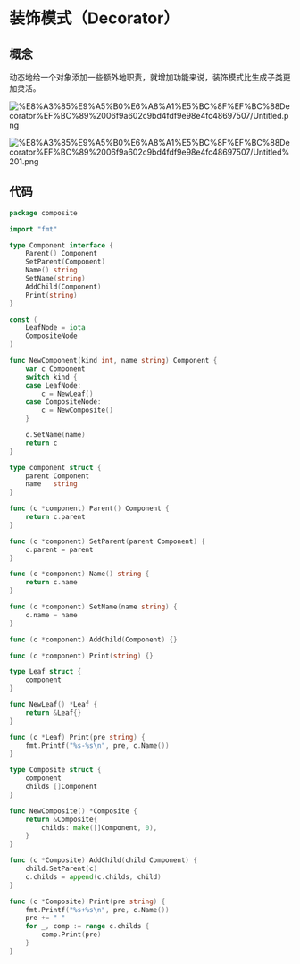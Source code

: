 # 装饰模式（Decorator）

## 概念

动态地给一个对象添加一些额外地职责，就增加功能来说，装饰模式比生成子类更加灵活。

![%E8%A3%85%E9%A5%B0%E6%A8%A1%E5%BC%8F%EF%BC%88Decorator%EF%BC%89%2006f9a602c9bd4fdf9e98e4fc48697507/Untitled.png](%E8%A3%85%E9%A5%B0%E6%A8%A1%E5%BC%8F%EF%BC%88Decorator%EF%BC%89%2006f9a602c9bd4fdf9e98e4fc48697507/Untitled.png)

![%E8%A3%85%E9%A5%B0%E6%A8%A1%E5%BC%8F%EF%BC%88Decorator%EF%BC%89%2006f9a602c9bd4fdf9e98e4fc48697507/Untitled%201.png](%E8%A3%85%E9%A5%B0%E6%A8%A1%E5%BC%8F%EF%BC%88Decorator%EF%BC%89%2006f9a602c9bd4fdf9e98e4fc48697507/Untitled%201.png)

## 代码

```go
package composite

import "fmt"

type Component interface {
	Parent() Component
	SetParent(Component)
	Name() string
	SetName(string)
	AddChild(Component)
	Print(string)
}

const (
	LeafNode = iota
	CompositeNode
)

func NewComponent(kind int, name string) Component {
	var c Component
	switch kind {
	case LeafNode:
		c = NewLeaf()
	case CompositeNode:
		c = NewComposite()
	}

	c.SetName(name)
	return c
}

type component struct {
	parent Component
	name   string
}

func (c *component) Parent() Component {
	return c.parent
}

func (c *component) SetParent(parent Component) {
	c.parent = parent
}

func (c *component) Name() string {
	return c.name
}

func (c *component) SetName(name string) {
	c.name = name
}

func (c *component) AddChild(Component) {}

func (c *component) Print(string) {}

type Leaf struct {
	component
}

func NewLeaf() *Leaf {
	return &Leaf{}
}

func (c *Leaf) Print(pre string) {
	fmt.Printf("%s-%s\n", pre, c.Name())
}

type Composite struct {
	component
	childs []Component
}

func NewComposite() *Composite {
	return &Composite{
		childs: make([]Component, 0),
	}
}

func (c *Composite) AddChild(child Component) {
	child.SetParent(c)
	c.childs = append(c.childs, child)
}

func (c *Composite) Print(pre string) {
	fmt.Printf("%s+%s\n", pre, c.Name())
	pre += " "
	for _, comp := range c.childs {
		comp.Print(pre)
	}
}
```